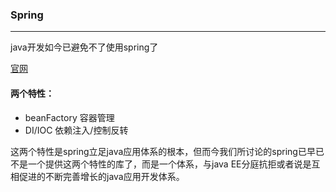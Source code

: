 ### Spring
----
java开发如今已避免不了使用spring了

[官网](spring.io)

#### 两个特性：
  -  beanFactory 容器管理
  -  DI/IOC 依赖注入/控制反转

这两个特性是spring立足java应用体系的根本，但而今我们所讨论的spring已早已不是一个提供这两个特性的库了，而是一个体系，与java EE分庭抗拒或者说是互相促进的不断完善增长的java应用开发体系。